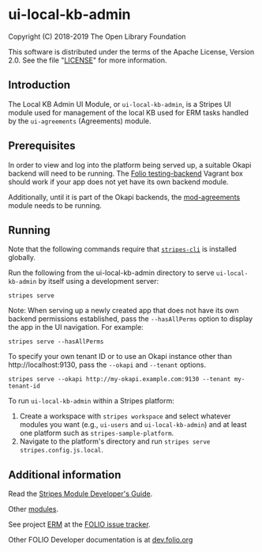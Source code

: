 # ui-local-kb-admin

Copyright (C) 2018-2019 The Open Library Foundation

This software is distributed under the terms of the Apache License, Version 2.0. See the file "[LICENSE](LICENSE)" for more information.

## Introduction

The Local KB Admin UI Module, or `ui-local-kb-admin`, is a Stripes UI module used for management of the local KB used for ERM tasks handled by the `ui-agreements` (Agreements) module.

## Prerequisites

In order to view and log into the platform being served up, a suitable Okapi backend will need to be running. The [Folio testing-backend](https://app.vagrantup.com/folio/boxes/testing-backend) Vagrant box should work if your app does not yet have its own backend module.

Additionally, until it is part of the Okapi backends, the [mod-agreements](https://github.com/folio-org/mod-agreements) module needs to be running.

## Running

Note that the following commands require that [`stripes-cli`](https://github.com/folio-org/stripes-cli) is installed globally.

Run the following from the ui-local-kb-admin directory to serve `ui-local-kb-admin` by itself using a development server:
```
stripes serve
```

Note: When serving up a newly created app that does not have its own backend permissions established, pass the `--hasAllPerms` option to display the app in the UI navigation. For example:
```
stripes serve --hasAllPerms
```

To specify your own tenant ID or to use an Okapi instance other than http://localhost:9130, pass the `--okapi` and `--tenant` options.
```
stripes serve --okapi http://my-okapi.example.com:9130 --tenant my-tenant-id
```

To run `ui-local-kb-admin` within a Stripes platform:

1. Create a workspace with `stripes workspace` and select whatever modules you want (e.g., `ui-users` and `ui-local-kb-admin`) and at least one platform such as `stripes-sample-platform`.
1. Navigate to the platform's directory and run `stripes serve stripes.config.js.local`.

## Additional information

Read the [Stripes Module Developer's Guide](https://github.com/folio-org/stripes/blob/master/doc/dev-guide.md).

Other [modules](https://dev.folio.org/source-code/#client-side).

See project [ERM](https://issues.folio.org/browse/ERM)
at the [FOLIO issue tracker](https://dev.folio.org/guidelines/issue-tracker).

Other FOLIO Developer documentation is at [dev.folio.org](https://dev.folio.org/)


